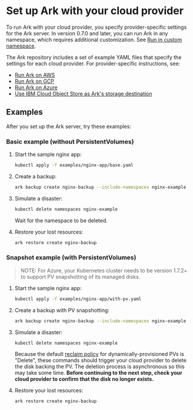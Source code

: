 # Set up Ark with your cloud provider

To run Ark with your cloud provider, you specify provider-specific settings for the Ark server. In version 0.7.0 and later, you can run Ark in any namespace, which requires additional customization. See [Run in custom namespace][3].

The Ark repository includes a set of example YAML files that specify the settings for each cloud provider. For provider-specific instructions, see:

* [Run Ark on AWS][0]
* [Run Ark on GCP][1]
* [Run Ark on Azure][2]
* [Use IBM Cloud Object Store as Ark's storage destination][4]

## Examples

After you set up the Ark server, try these examples:

### Basic example (without PersistentVolumes)

1. Start the sample nginx app:

    ```bash
    kubectl apply -f examples/nginx-app/base.yaml
    ```

1. Create a backup:

    ```bash
    ark backup create nginx-backup --include-namespaces nginx-example
    ```

1. Simulate a disaster:

    ```bash
    kubectl delete namespaces nginx-example
    ```

    Wait for the namespace to be deleted.

1. Restore your lost resources:

    ```bash
    ark restore create nginx-backup
    ```

### Snapshot example (with PersistentVolumes)

> NOTE: For Azure, your Kubernetes cluster needs to be version 1.7.2+ to support PV snapshotting of its managed disks.

1. Start the sample nginx app:

    ```bash
    kubectl apply -f examples/nginx-app/with-pv.yaml
    ```

1. Create a backup with PV snapshotting:

    ```bash
    ark backup create nginx-backup --include-namespaces nginx-example
    ```

1. Simulate a disaster:

    ```bash
    kubectl delete namespaces nginx-example
    ```

    Because the default [reclaim policy][19] for dynamically-provisioned PVs is "Delete", these commands should trigger your cloud provider to delete the disk backing the PV. The deletion process is asynchronous so this may take some time. **Before continuing to the next step, check your cloud provider to confirm that the disk no longer exists.**

1. Restore your lost resources:

    ```bash
    ark restore create nginx-backup
    ```

[0]: aws-config.md
[1]: gcp-config.md
[2]: azure-config.md
[3]: namespace.md
[4]: ibm-config.md
[19]: https://kubernetes.io/docs/concepts/storage/persistent-volumes/#reclaiming


